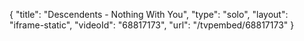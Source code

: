 {
    "title": "Descendents - Nothing With You",
    "type": "solo",
    "layout": "iframe-static",
    "videoId": "68817173",
    "url": "\/tvpembed\/68817173"
}